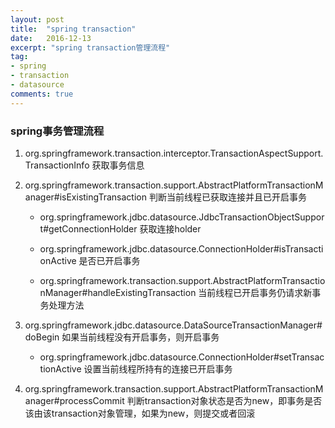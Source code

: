 ```yaml
---
layout: post
title:  "spring transaction"
date:   2016-12-13
excerpt: "spring transaction管理流程"
tag:
- spring
- transaction
- datasource
comments: true
---
```


### spring事务管理流程

1. org.springframework.transaction.interceptor.TransactionAspectSupport.TransactionInfo 获取事务信息

2. org.springframework.transaction.support.AbstractPlatformTransactionManager#isExistingTransaction 判断当前线程已获取连接并且已开启事务

	* org.springframework.jdbc.datasource.JdbcTransactionObjectSupport#getConnectionHolder 获取连接holder

	* org.springframework.jdbc.datasource.ConnectionHolder#isTransactionActive 是否已开启事务

	* org.springframework.transaction.support.AbstractPlatformTransactionManager#handleExistingTransaction 当前线程已开启事务仍请求新事务处理方法

3. org.springframework.jdbc.datasource.DataSourceTransactionManager#doBegin 如果当前线程没有开启事务，则开启事务

	* org.springframework.jdbc.datasource.ConnectionHolder#setTransactionActive 设置当前线程所持有的连接已开启事务

4. org.springframework.transaction.support.AbstractPlatformTransactionManager#processCommit 判断transaction对象状态是否为new，即事务是否该由该transaction对象管理，如果为new，则提交或者回滚
